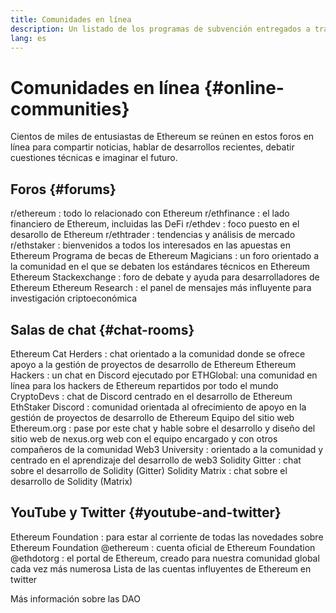 ```yaml
---
title: Comunidades en línea
description: Un listado de los programas de subvención entregados a través del ecosistema de Ethereum.
lang: es
---
```


# Comunidades en línea {#online-communities}

Cientos de miles de entusiastas de Ethereum se reúnen en estos foros en línea para compartir noticias, hablar de desarrollos recientes, debatir cuestiones técnicas e imaginar el futuro.

## Foros {#forums}

<SocialListItem socialIcon="reddit"><Link to="https://www.reddit.com/r/ethereum">r/ethereum</Link> : todo lo relacionado con Ethereum</SocialListItem>
<SocialListItem socialIcon="reddit"><Link to="https://www.reddit.com/r/ethfinance/">r/ethfinance</Link> : el lado financiero de Ethereum, incluidas las DeFi</SocialListItem>
<SocialListItem socialIcon="reddit"><Link to="https://www.reddit.com/r/ethdev/">r/ethdev</Link> : foco puesto en el desarollo de Ethereum</SocialListItem>
<SocialListItem socialIcon="reddit"><Link to="https://www.reddit.com/r/ethtrader/">r/ethtrader</Link> : tendencias y análisis de mercado</SocialListItem>
<SocialListItem socialIcon="reddit"><Link to="https://www.reddit.com/r/ethstaker/">r/ethstaker</Link> : bienvenidos a todos los interesados en las apuestas en Ethereum</SocialListItem>
<SocialListItem socialIcon="webpage"><Link to="https://ethereum-magicians.org">Programa de becas de Ethereum Magicians</Link> : un foro orientado a la comunidad en el que se debaten los estándares técnicos en Ethereum</SocialListItem>
<SocialListItem socialIcon="stackExchange"><Link to="https://ethereum.stackexchange.com">Ethereum Stackexchange</Link> : foro de debate y ayuda para desarrolladores de Ethereum</SocialListItem>
<SocialListItem socialIcon="webpage"><Link to="https://ethresear.ch">Ethereum Research</Link> : el panel de mensajes más influyente para investigación criptoeconómica</SocialListItem>

## Salas de chat {#chat-rooms}

<SocialListItem socialIcon="discord"><Link to="https://discord.com/invite/Nz6rtfJ8Cu">Ethereum Cat Herders</Link> : chat orientado a la comunidad donde se ofrece apoyo a la gestión de proyectos de desarrollo de Ethereum</SocialListItem>
<SocialListItem socialIcon="discord"><Link to="https://ethglobal.co/discord">Ethereum Hackers</Link> : un chat en Discord ejecutado por ETHGlobal: una comunidad en línea para los hackers de Ethereum repartidos por todo el mundo</SocialListItem>
<SocialListItem socialIcon="discord"><Link to="https://discord.gg/5W5tVb3">CryptoDevs</Link> : chat de Discord centrado en el desarrollo de Ethereum</SocialListItem>
<SocialListItem socialIcon="discord"><Link to="https://discord.io/ethstaker">EthStaker Discord</Link> : comunidad orientada al ofrecimiento de apoyo en la gestión de proyectos de desarrollo de Ethereum</SocialListItem>
<SocialListItem socialIcon="discord"><Link to="https://discord.gg/CetY6Y4">Equipo del sitio web Ethereum.org</Link> : pase por este chat y hable sobre el desarrollo y diseño del sitio web de nexus.org web con el equipo encargado y con otros compañeros de la comunidad</SocialListItem>
<SocialListItem socialIcon="discord"><Link to="https://discord.gg/ZH5aXDgWEU">Web3 University</Link> : orientado a la comunidad y centrado en el aprendizaje del desarrollo de web3</SocialListItem>
<SocialListItem socialIcon="webpage"><Link to="https://gitter.im/ethereum/solidity/">Solidity Gitter</Link> : chat sobre el desarrollo de Solidity (Gitter)</SocialListItem>
<SocialListItem socialIcon="webpage"><Link to="https://matrix.to/#/#ethereumsolidity:gitter.im">Solidity Matrix</Link> : chat sobre el desarrollo de Solidity (Matrix)</SocialListItem>

## YouTube y Twitter {#youtube-and-twitter}

<SocialListItem socialIcon="youtube"><Link to="https://www.youtube.com/c/EthereumFoundation">Ethereum Foundation</Link> : para estar al corriente de todas las novedades sobre Ethereum Foundation</SocialListItem>
<SocialListItem socialIcon="twitter"><Link to="https://twitter.com/ethereum">@ethereum</Link> : cuenta oficial de Ethereum Foundation</SocialListItem>
<SocialListItem socialIcon="twitter"><Link to="https://twitter.com/ethdotorg">@ethdotorg</Link> : el portal de Ethereum, creado para nuestra comunidad global cada vez más numerosa</SocialListItem>
<SocialListItem socialIcon="webpage"><Link to="https://hive.one/c/Ethereum?page=1">Lista de las cuentas influyentes de Ethereum en twitter</Link></SocialListItem>

<Divider />

<Callout emoji=":classicalbuilding:" titleKey="page-community-daos-callout-title" descriptionKey="page-community-daos-callout-description">
  <div>
    <ButtonLink to="/community/get-involved/#decentralized-autonomous-organizations-daos">
      Más información sobre las DAO
    </ButtonLink>
  </div>
</Callout>

